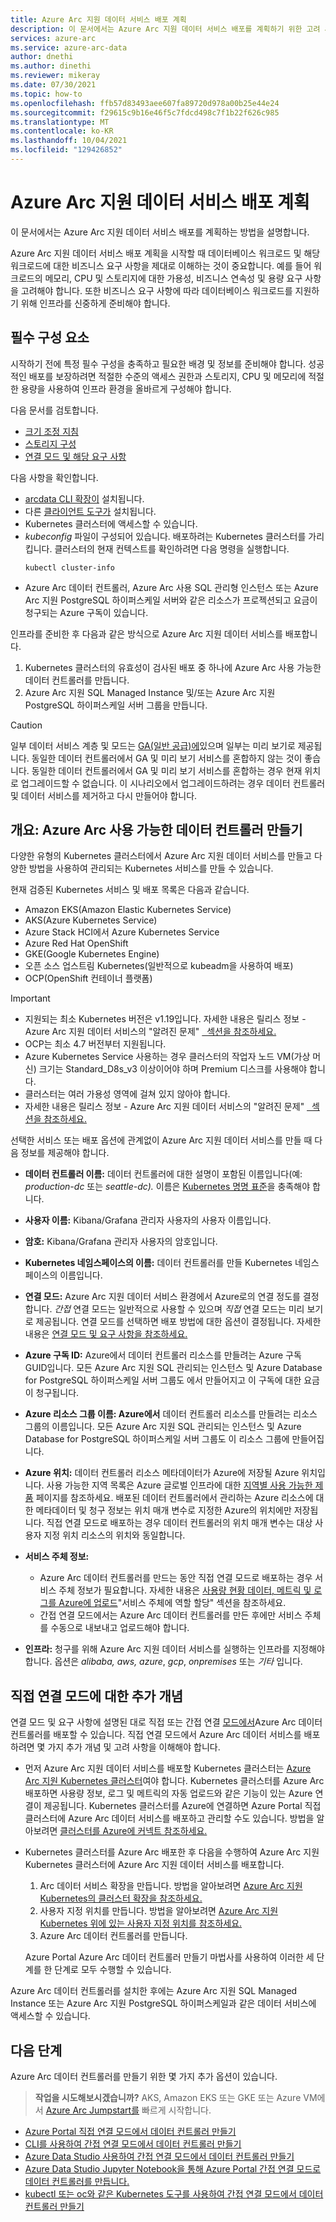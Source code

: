 ```yaml
---
title: Azure Arc 지원 데이터 서비스 배포 계획
description: 이 문서에서는 Azure Arc 지원 데이터 서비스 배포를 계획하기 위한 고려 사항을 설명합니다.
services: azure-arc
ms.service: azure-arc-data
author: dnethi
ms.author: dinethi
ms.reviewer: mikeray
ms.date: 07/30/2021
ms.topic: how-to
ms.openlocfilehash: ffb57d83493aee607fa89720d978a00b25e44e24
ms.sourcegitcommit: f29615c9b16e46f5c7fdcd498c7f1b22f626c985
ms.translationtype: MT
ms.contentlocale: ko-KR
ms.lasthandoff: 10/04/2021
ms.locfileid: "129426852"
---
```

# <a name="plan-an-azure-arc-enabled-data-services-deployment"></a>Azure Arc 지원 데이터 서비스 배포 계획

이 문서에서는 Azure Arc 지원 데이터 서비스 배포를 계획하는 방법을 설명합니다.

Azure Arc 지원 데이터 서비스 배포 계획을 시작할 때 데이터베이스 워크로드 및 해당 워크로드에 대한 비즈니스 요구 사항을 제대로 이해하는 것이 중요합니다. 예를 들어 워크로드의 메모리, CPU 및 스토리지에 대한 가용성, 비즈니스 연속성 및 용량 요구 사항을 고려해야 합니다. 또한 비즈니스 요구 사항에 따라 데이터베이스 워크로드를 지원하기 위해 인프라를 신중하게 준비해야 합니다.

## <a name="prerequisites"></a>필수 구성 요소

시작하기 전에 특정 필수 구성을 충족하고 필요한 배경 및 정보를 준비해야 합니다. 성공적인 배포를 보장하려면 적절한 수준의 액세스 권한과 스토리지, CPU 및 메모리에 적절한 용량을 사용하여 인프라 환경을 올바르게 구성해야 합니다. 

다음 문서를 검토합니다.

- [크기 조정 지침](sizing-guidance.md)
- [스토리지 구성](storage-configuration.md)
- [연결 모드 및 해당 요구 사항](connectivity.md)

다음 사항을 확인합니다.

- [arcdata CLI 확장이](install-arcdata-extension.md) 설치됩니다.
- 다른 [클라이언트 도구가](install-client-tools.md) 설치됩니다.
- Kubernetes 클러스터에 액세스할 수 있습니다.
- *kubeconfig* 파일이 구성되어 있습니다. 배포하려는 Kubernetes 클러스터를 가리킵니다. 클러스터의 현재 컨텍스트를 확인하려면 다음 명령을 실행합니다.
   ```console
   kubectl cluster-info
   ```  
- Azure Arc 데이터 컨트롤러, Azure Arc 사용 SQL 관리형 인스턴스 또는 Azure Arc 지원 PostgreSQL 하이퍼스케일 서버와 같은 리소스가 프로젝션되고 요금이 청구되는 Azure 구독이 있습니다.

인프라를 준비한 후 다음과 같은 방식으로 Azure Arc 지원 데이터 서비스를 배포합니다.
1. Kubernetes 클러스터의 유효성이 검사된 배포 중 하나에 Azure Arc 사용 가능한 데이터 컨트롤러를 만듭니다.
1. Azure Arc 지원 SQL Managed Instance 및/또는 Azure Arc 지원 PostgreSQL 하이퍼스케일 서버 그룹을 만듭니다.

> [!CAUTION]
> 일부 데이터 서비스 계층 및 모드는 [GA(일반 공급)에](release-notes.md)있으며 일부는 미리 보기로 제공됩니다. 동일한 데이터 컨트롤러에서 GA 및 미리 보기 서비스를 혼합하지 않는 것이 좋습니다. 동일한 데이터 컨트롤러에서 GA 및 미리 보기 서비스를 혼합하는 경우 현재 위치로 업그레이드할 수 없습니다. 이 시나리오에서 업그레이드하려는 경우 데이터 컨트롤러 및 데이터 서비스를 제거하고 다시 만들어야 합니다.

## <a name="overview-create-an-azure-arc-enabled-data-controller"></a>개요: Azure Arc 사용 가능한 데이터 컨트롤러 만들기

다양한 유형의 Kubernetes 클러스터에서 Azure Arc 지원 데이터 서비스를 만들고 다양한 방법을 사용하여 관리되는 Kubernetes 서비스를 만들 수 있습니다.

현재 검증된 Kubernetes 서비스 및 배포 목록은 다음과 같습니다.

- Amazon EKS(Amazon Elastic Kubernetes Service)
- AKS(Azure Kubernetes Service)
- Azure Stack HCI에서 Azure Kubernetes Service
- Azure Red Hat OpenShift
- GKE(Google Kubernetes Engine)
- 오픈 소스 업스트림 Kubernetes(일반적으로 kubeadm을 사용하여 배포)
- OCP(OpenShift 컨테이너 플랫폼)

> [!IMPORTANT]
> * 지원되는 최소 Kubernetes 버전은 v1.19입니다. 자세한 내용은 릴리스 정보 - Azure Arc 지원 데이터 서비스의 "알려진 문제" [ &nbsp; 섹션을 참조하세요.](./release-notes.md#known-issues)
> * OCP는 최소 4.7 버전부터 지원됩니다.
> * Azure Kubernetes Service 사용하는 경우 클러스터의 작업자 노드 VM(가상 머신) 크기는 Standard_D8s_v3 이상이어야 하며 Premium 디스크를 사용해야 합니다. 
> * 클러스터는 여러 가용성 영역에 걸쳐 있지 않아야 합니다. 
> * 자세한 내용은 릴리스 정보 - Azure Arc 지원 데이터 서비스의 "알려진 문제" [ &nbsp; 섹션을 참조하세요.](./release-notes.md#known-issues)

선택한 서비스 또는 배포 옵션에 관계없이 Azure Arc 지원 데이터 서비스를 만들 때 다음 정보를 제공해야 합니다.

- **데이터 컨트롤러 이름:** 데이터 컨트롤러에 대한 설명이 포함된 이름입니다(예: *production-dc* 또는 *seattle-dc).* 이름은 [Kubernetes 명명 표준](https://kubernetes.io/docs/concepts/overview/working-with-objects/names/)을 충족해야 합니다.

- **사용자 이름:** Kibana/Grafana 관리자 사용자의 사용자 이름입니다.
- **암호:** Kibana/Grafana 관리자 사용자의 암호입니다.
- **Kubernetes 네임스페이스의 이름:** 데이터 컨트롤러를 만들 Kubernetes 네임스페이스의 이름입니다.
- **연결 모드:** Azure Arc 지원 데이터 서비스 환경에서 Azure로의 연결 정도를 결정합니다. *간접* 연결 모드는 일반적으로 사용할 수 있으며 *직접* 연결 모드는 미리 보기로 제공됩니다. 연결 모드를 선택하면 배포 방법에 대한 옵션이 결정됩니다. 자세한 내용은 [연결 모드 및 요구 사항을 참조하세요.](./connectivity.md)
- **Azure 구독 ID:** Azure에서 데이터 컨트롤러 리소스를 만들려는 Azure 구독 GUID입니다. 모든 Azure Arc 지원 SQL 관리되는 인스턴스 및 Azure Database for PostgreSQL 하이퍼스케일 서버 그룹도 에서 만들어지고 이 구독에 대한 요금이 청구됩니다.
- **Azure 리소스 그룹 이름: Azure에서** 데이터 컨트롤러 리소스를 만들려는 리소스 그룹의 이름입니다. 모든 Azure Arc 지원 SQL 관리되는 인스턴스 및 Azure Database for PostgreSQL 하이퍼스케일 서버 그룹도 이 리소스 그룹에 만들어집니다.
- **Azure 위치:** 데이터 컨트롤러 리소스 메타데이터가 Azure에 저장될 Azure 위치입니다. 사용 가능한 지역 목록은 Azure 글로벌 인프라에 대한 [지역별 사용 가능한 제품](https://azure.microsoft.com/global-infrastructure/services/?products=azure-arc) 페이지를 참조하세요. 배포된 데이터 컨트롤러에서 관리하는 Azure 리소스에 대한 메타데이터 및 청구 정보는 위치 매개 변수로 지정한 Azure의 위치에만 저장됩니다. 직접 연결 모드로 배포하는 경우 데이터 컨트롤러의 위치 매개 변수는 대상 사용자 지정 위치 리소스의 위치와 동일합니다.
- **서비스 주체 정보:** 
   - Azure Arc 데이터 컨트롤러를 만드는 동안 직접 연결 모드로 배포하는 경우 서비스 주체 정보가 필요합니다. 자세한 내용은 [사용량 현황 데이터, 메트릭 및 로그를 Azure에 업로드](upload-metrics-and-logs-to-azure-monitor.md)"서비스 주체에 역할 할당" 섹션을 참조하세요. 
   - 간접 연결 모드에서는 Azure Arc 데이터 컨트롤러를 만든 후에만 서비스 주체를 수동으로 내보내고 업로드해야 합니다.
- **인프라:** 청구를 위해 Azure Arc 지원 데이터 서비스를 실행하는 인프라를 지정해야 합니다. 옵션은 *alibaba,* *aws,* *azure*, *gcp*, *onpremises* 또는 *기타* 입니다.

## <a name="additional-concepts-for-direct-connectivity-mode"></a>직접 연결 모드에 대한 추가 개념

연결 모드 및 요구 사항에 설명된 대로 직접 또는 간접 연결 [모드에서](./connectivity.md)Azure Arc 데이터 컨트롤러를 배포할 수 있습니다. 직접 연결 모드에서 Azure Arc 데이터 서비스를 배포하려면 몇 가지 추가 개념 및 고려 사항을 이해해야 합니다.

* 먼저 Azure Arc 지원 데이터 서비스를 배포할 Kubernetes 클러스터는 [Azure Arc 지원 Kubernetes 클러스터](../kubernetes/overview.md)여야 합니다. Kubernetes 클러스터를 Azure Arc 배포하면 사용량 정보, 로그 및 메트릭의 자동 업로드와 같은 기능이 있는 Azure 연결이 제공됩니다. Kubernetes 클러스터를 Azure에 연결하면 Azure Portal 직접 클러스터에 Azure Arc 데이터 서비스를 배포하고 관리할 수도 있습니다. 방법을 알아보려면 [클러스터를 Azure에 커넥트 참조하세요.](../kubernetes/quickstart-connect-cluster.md)

* Kubernetes 클러스터를 Azure Arc 배포한 후 다음을 수행하여 Azure Arc 지원 Kubernetes 클러스터에 Azure Arc 지원 데이터 서비스를 배포합니다.
   1. Arc 데이터 서비스 확장을 만듭니다. 방법을 알아보려면 [Azure Arc 지원 Kubernetes의 클러스터 확장을 참조하세요.](../kubernetes/conceptual-extensions.md)
   1. 사용자 지정 위치를 만듭니다. 방법을 알아보려면 [Azure Arc 지원 Kubernetes 위에 있는 사용자 지정 위치를 참조하세요.](../kubernetes/conceptual-custom-locations.md)
   1. Azure Arc 데이터 컨트롤러를 만듭니다.

   Azure Portal Azure Arc 데이터 컨트롤러 만들기 마법사를 사용하여 이러한 세 단계를 한 단계로 모두 수행할 수 있습니다.

Azure Arc 데이터 컨트롤러를 설치한 후에는 Azure Arc 지원 SQL Managed Instance 또는 Azure Arc 지원 PostgreSQL 하이퍼스케일과 같은 데이터 서비스에 액세스할 수 있습니다.


## <a name="next-steps"></a>다음 단계

Azure Arc 데이터 컨트롤러를 만들기 위한 몇 가지 추가 옵션이 있습니다.

> **작업을 시도해보시겠습니까?**
> AKS, Amazon EKS 또는 GKE 또는 Azure VM에서 [Azure Arc Jumpstart를](https://azurearcjumpstart.io/azure_arc_jumpstart/azure_arc_data/) 빠르게 시작합니다.
>
- [Azure Portal 직접 연결 모드에서 데이터 컨트롤러 만들기](create-data-controller-direct-prerequisites.md)
- [CLI를 사용하여 간접 연결 모드에서 데이터 컨트롤러 만들기](create-data-controller-indirect-cli.md)
- [Azure Data Studio 사용하여 간접 연결 모드에서 데이터 컨트롤러 만들기](create-data-controller-indirect-azure-data-studio.md)
- [Azure Data Studio Jupyter Notebook을 통해 Azure Portal 간접 연결 모드로 데이터 컨트롤러를 만듭니다.](create-data-controller-indirect-azure-portal.md)
- [kubectl 또는 oc와 같은 Kubernetes 도구를 사용하여 간접 연결 모드에서 데이터 컨트롤러 만들기](create-data-controller-using-kubernetes-native-tools.md)
